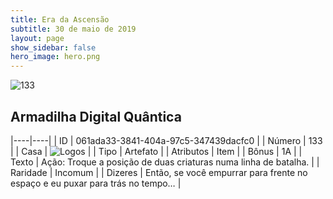 ```yaml
---
title: Era da Ascensão
subtitle: 30 de maio de 2019
layout: page
show_sidebar: false
hero_image: hero.png
---
```


![133](https://cdn.keyforgegame.com/media/card_front/pt/435_133_5FR2HXRH85WG_pt.png)

## Armadilha Digital Quântica

|----|----|
| ID | 061ada33-3841-404a-97c5-347439dacfc0 |
| Número | 133 |
| Casa | ![Logos](https://archonarcana.com/images/thumb/c/ce/Logos.png/22px-Logos.png "Logos") |
| Tipo | Artefato |
| Atributos | Item |
| Bônus | 1A |
| Texto | Ação: Troque a posição de duas criaturas numa linha de batalha. |
| Raridade | Incomum |
| Dizeres | Então, se você empurrar para frente no espaço  e eu puxar para trás no tempo… |

